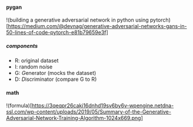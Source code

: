 #### pygan
!(building a generative adversarial network in python using pytorch)[https://medium.com/@devnag/generative-adversarial-networks-gans-in-50-lines-of-code-pytorch-e81b79659e3f]

##### components
- R: o*r*iginal dataset
- I: random no*i*se
- G: *G*enerator (mocks the dataset)
- D: *D*iscriminator (compare G to R)

#### math
!(formula)[https://3qeqpr26caki16dnhd19sv6by6v-wpengine.netdna-ssl.com/wp-content/uploads/2019/05/Summary-of-the-Generative-Adversarial-Network-Training-Algorithm-1024x669.png]
